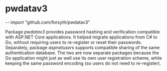 # pwdatav3

-- import "github.com/forsyth/pwdatav3"

Package _pwdatav3_ provides password hashing and verification compatible with ASP.NET Core applications.
It helped migrate applications from C# to Go, without requiring users to re-register or reset their passwords.
Separately, package _aspnetusers_ supports compatible sharing of the same authentication database.
The two are now separate packages because the Go application might just as well use its own user registration scheme,
while keeping the same password encoding (so users do not need to re-register).
